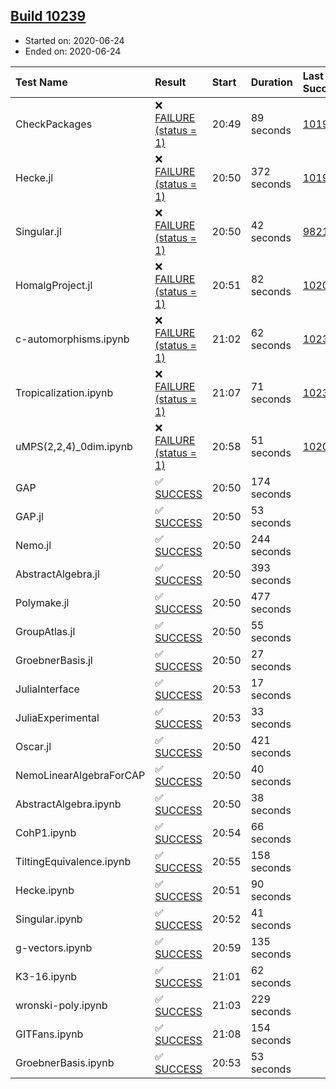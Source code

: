 ## [Build 10239](https://oscarci.mathematik.uni-kl.de/job/oscar/10239/)

* Started on: 2020-06-24
* Ended on: 2020-06-24

| Test Name    | Result | Start | Duration | Last Success | First Failure |
|:-------------|:-------|:------|:---------|:-------------|:--------------|
| CheckPackages | ❌ [FAILURE (status = 1)](https://oscarci.mathematik.uni-kl.de/job/oscar/10239/artifact/logs/build-10239/CheckPackages.log) | 20:49 | 89 seconds | [10197](https://oscarci.mathematik.uni-kl.de/job/oscar/10197/) | [10198](https://oscarci.mathematik.uni-kl.de/job/oscar/10198/) |
| Hecke.jl | ❌ [FAILURE (status = 1)](https://oscarci.mathematik.uni-kl.de/job/oscar/10239/artifact/logs/build-10239/Hecke.jl.log) | 20:50 | 372 seconds | [10197](https://oscarci.mathematik.uni-kl.de/job/oscar/10197/) | [10198](https://oscarci.mathematik.uni-kl.de/job/oscar/10198/) |
| Singular.jl | ❌ [FAILURE (status = 1)](https://oscarci.mathematik.uni-kl.de/job/oscar/10239/artifact/logs/build-10239/Singular.jl.log) | 20:50 | 42 seconds | [9821](https://oscarci.mathematik.uni-kl.de/job/oscar/9821/) | [9822](https://oscarci.mathematik.uni-kl.de/job/oscar/9822/) |
| HomalgProject.jl | ❌ [FAILURE (status = 1)](https://oscarci.mathematik.uni-kl.de/job/oscar/10239/artifact/logs/build-10239/HomalgProject.jl.log) | 20:51 | 82 seconds | [10209](https://oscarci.mathematik.uni-kl.de/job/oscar/10209/) | [10210](https://oscarci.mathematik.uni-kl.de/job/oscar/10210/) |
| c-automorphisms.ipynb | ❌ [FAILURE (status = 1)](https://oscarci.mathematik.uni-kl.de/job/oscar/10239/artifact/logs/build-10239/c-automorphisms.ipynb.log) | 21:02 | 62 seconds | [10238](https://oscarci.mathematik.uni-kl.de/job/oscar/10238/) | [10239](https://oscarci.mathematik.uni-kl.de/job/oscar/10239/) |
| Tropicalization.ipynb | ❌ [FAILURE (status = 1)](https://oscarci.mathematik.uni-kl.de/job/oscar/10239/artifact/logs/build-10239/Tropicalization.ipynb.log) | 21:07 | 71 seconds | [10238](https://oscarci.mathematik.uni-kl.de/job/oscar/10238/) | [10239](https://oscarci.mathematik.uni-kl.de/job/oscar/10239/) |
| uMPS(2,2,4)_0dim.ipynb | ❌ [FAILURE (status = 1)](https://oscarci.mathematik.uni-kl.de/job/oscar/10239/artifact/logs/build-10239/uMPS-2-2-4-_0dim.ipynb.log) | 20:58 | 51 seconds | [10209](https://oscarci.mathematik.uni-kl.de/job/oscar/10209/) | [10210](https://oscarci.mathematik.uni-kl.de/job/oscar/10210/) |
| GAP | ✅ [SUCCESS](https://oscarci.mathematik.uni-kl.de/job/oscar/10239/artifact/logs/build-10239/GAP.log) | 20:50 | 174 seconds |  |  |
| GAP.jl | ✅ [SUCCESS](https://oscarci.mathematik.uni-kl.de/job/oscar/10239/artifact/logs/build-10239/GAP.jl.log) | 20:50 | 53 seconds |  |  |
| Nemo.jl | ✅ [SUCCESS](https://oscarci.mathematik.uni-kl.de/job/oscar/10239/artifact/logs/build-10239/Nemo.jl.log) | 20:50 | 244 seconds |  |  |
| AbstractAlgebra.jl | ✅ [SUCCESS](https://oscarci.mathematik.uni-kl.de/job/oscar/10239/artifact/logs/build-10239/AbstractAlgebra.jl.log) | 20:50 | 393 seconds |  |  |
| Polymake.jl | ✅ [SUCCESS](https://oscarci.mathematik.uni-kl.de/job/oscar/10239/artifact/logs/build-10239/Polymake.jl.log) | 20:50 | 477 seconds |  |  |
| GroupAtlas.jl | ✅ [SUCCESS](https://oscarci.mathematik.uni-kl.de/job/oscar/10239/artifact/logs/build-10239/GroupAtlas.jl.log) | 20:50 | 55 seconds |  |  |
| GroebnerBasis.jl | ✅ [SUCCESS](https://oscarci.mathematik.uni-kl.de/job/oscar/10239/artifact/logs/build-10239/GroebnerBasis.jl.log) | 20:50 | 27 seconds |  |  |
| JuliaInterface | ✅ [SUCCESS](https://oscarci.mathematik.uni-kl.de/job/oscar/10239/artifact/logs/build-10239/JuliaInterface.log) | 20:53 | 17 seconds |  |  |
| JuliaExperimental | ✅ [SUCCESS](https://oscarci.mathematik.uni-kl.de/job/oscar/10239/artifact/logs/build-10239/JuliaExperimental.log) | 20:53 | 33 seconds |  |  |
| Oscar.jl | ✅ [SUCCESS](https://oscarci.mathematik.uni-kl.de/job/oscar/10239/artifact/logs/build-10239/Oscar.jl.log) | 20:50 | 421 seconds |  |  |
| NemoLinearAlgebraForCAP | ✅ [SUCCESS](https://oscarci.mathematik.uni-kl.de/job/oscar/10239/artifact/logs/build-10239/NemoLinearAlgebraForCAP.log) | 20:50 | 40 seconds |  |  |
| AbstractAlgebra.ipynb | ✅ [SUCCESS](https://oscarci.mathematik.uni-kl.de/job/oscar/10239/artifact/logs/build-10239/AbstractAlgebra.ipynb.log) | 20:50 | 38 seconds |  |  |
| CohP1.ipynb | ✅ [SUCCESS](https://oscarci.mathematik.uni-kl.de/job/oscar/10239/artifact/logs/build-10239/CohP1.ipynb.log) | 20:54 | 66 seconds |  |  |
| TiltingEquivalence.ipynb | ✅ [SUCCESS](https://oscarci.mathematik.uni-kl.de/job/oscar/10239/artifact/logs/build-10239/TiltingEquivalence.ipynb.log) | 20:55 | 158 seconds |  |  |
| Hecke.ipynb | ✅ [SUCCESS](https://oscarci.mathematik.uni-kl.de/job/oscar/10239/artifact/logs/build-10239/Hecke.ipynb.log) | 20:51 | 90 seconds |  |  |
| Singular.ipynb | ✅ [SUCCESS](https://oscarci.mathematik.uni-kl.de/job/oscar/10239/artifact/logs/build-10239/Singular.ipynb.log) | 20:52 | 41 seconds |  |  |
| g-vectors.ipynb | ✅ [SUCCESS](https://oscarci.mathematik.uni-kl.de/job/oscar/10239/artifact/logs/build-10239/g-vectors.ipynb.log) | 20:59 | 135 seconds |  |  |
| K3-16.ipynb | ✅ [SUCCESS](https://oscarci.mathematik.uni-kl.de/job/oscar/10239/artifact/logs/build-10239/K3-16.ipynb.log) | 21:01 | 62 seconds |  |  |
| wronski-poly.ipynb | ✅ [SUCCESS](https://oscarci.mathematik.uni-kl.de/job/oscar/10239/artifact/logs/build-10239/wronski-poly.ipynb.log) | 21:03 | 229 seconds |  |  |
| GITFans.ipynb | ✅ [SUCCESS](https://oscarci.mathematik.uni-kl.de/job/oscar/10239/artifact/logs/build-10239/GITFans.ipynb.log) | 21:08 | 154 seconds |  |  |
| GroebnerBasis.ipynb | ✅ [SUCCESS](https://oscarci.mathematik.uni-kl.de/job/oscar/10239/artifact/logs/build-10239/GroebnerBasis.ipynb.log) | 20:53 | 53 seconds |  |  |
